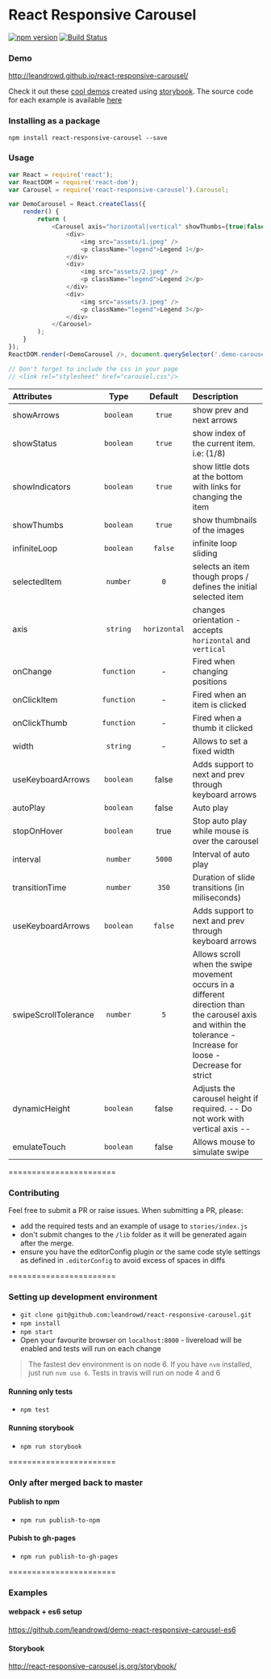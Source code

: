 # React Responsive Carousel

[![npm version](https://badge.fury.io/js/react-responsive-carousel.svg)](https://badge.fury.io/js/react-responsive-carousel)
[![Build Status](https://travis-ci.org/leandrowd/react-responsive-carousel.svg?branch=master)](https://travis-ci.org/leandrowd/react-responsive-carousel)

### Demo
<http://leandrowd.github.io/react-responsive-carousel/>

Check it out these [cool demos](http://react-responsive-carousel.js.org/storybook/) created using [storybook](https://getstorybook.io/). The source code for each example is available [here](https://github.com/leandrowd/react-responsive-carousel/blob/master/stories/index.js)


### Installing as a package
`npm install react-responsive-carousel --save`

### Usage

```javascript
var React = require('react');
var ReactDOM = require('react-dom');
var Carousel = require('react-responsive-carousel').Carousel;

var DemoCarousel = React.createClass({
    render() {
        return (
            <Carousel axis="horizontal|vertical" showThumbs={true|false} showArrows={true|false} onChange={onChange} onClickItem={onClickItem} onClickThumb={onClickThumb} dynamicHeight emulateTouch>
                <div>
                    <img src="assets/1.jpeg" />
                    <p className="legend">Legend 1</p>
                </div>
                <div>
                    <img src="assets/2.jpeg" />
                    <p className="legend">Legend 2</p>
                </div>
                <div>
                    <img src="assets/3.jpeg" />
                    <p className="legend">Legend 3</p>
                </div>
            </Carousel>
        );
    }
});
ReactDOM.render(<DemoCarousel />, document.querySelector('.demo-carousel'));

// Don't forget to include the css in your page
// <link rel="stylesheet" href="carousel.css"/>
```

| Attributes | Type | Default | Description |
| :--------- | :--: | :-----: | :----------- |
| showArrows | `boolean` | `true` | show prev and next arrows |
| showStatus | `boolean` | `true` | show index of the current item. i.e: (1/8) |
| showIndicators | `boolean` | `true` | show little dots at the bottom with links for changing the item |
| showThumbs | `boolean` | `true` | show thumbnails of the images |
| infiniteLoop | `boolean` | `false` | infinite loop sliding  |
| selectedItem | `number` | `0` | selects an item though props / defines the initial selected item |
| axis       | `string`  | `horizontal` | changes orientation - accepts `horizontal` and `vertical` |
| onChange   | `function` | - | Fired when changing positions |
| onClickItem   | `function` | - | Fired when an item is clicked |
| onClickThumb   | `function` | - | Fired when a thumb it clicked |
| width   | `string` | - | Allows to set a fixed width |
| useKeyboardArrows   | `boolean` | false | Adds support to next and prev through keyboard arrows |
| autoPlay   | `boolean` | false | Auto play |
| stopOnHover   | `boolean` | true | Stop auto play while mouse is over the carousel |
| interval   | `number` | `5000` | Interval of auto play |
| transitionTime   | `number` | `350` | Duration of slide transitions (in miliseconds) |
| useKeyboardArrows   | `boolean` | `false` | Adds support to next and prev through keyboard arrows |
| swipeScrollTolerance  | `number` | `5` | Allows scroll when the swipe movement occurs in a different direction than the carousel axis and within the tolerance - Increase for loose - Decrease for strict | 
| dynamicHeight | `boolean` | false | Adjusts the carousel height if required. -- Do not work with vertical axis -- |
| emulateTouch | `boolean` | false | Allows mouse to simulate swipe |


=======================

### Contributing
Feel free to submit a PR or raise issues. When submitting a PR, please:
- add the required tests and an example of usage to `stories/index.js`
- don't submit changes to the `/lib` folder as it will be generated again after the merge.
- ensure you have the editorConfig plugin or the same code style settings as defined in `.editorConfig` to avoid excess of spaces in diffs

=======================

### Setting up development environment
- `git clone git@github.com:leandrowd/react-responsive-carousel.git`
- `npm install`
- `npm start`
- Open your favourite browser on `localhost:8000` - livereload will be enabled and tests will run on each change

> The fastest dev environment is on node 6. If you have `nvm` installed, just run `nvm use 6`. Tests in travis will run on node 4 and 6

#### Running only tests
- `npm test`

#### Running storybook
- `npm run storybook`

=======================

### Only after merged back to master

#### Publish to npm
- `npm run publish-to-npm`

#### Pubish to gh-pages
- `npm run publish-to-gh-pages`

=======================

### Examples
#### webpack + es6 setup
<https://github.com/leandrowd/demo-react-responsive-carousel-es6>

#### Storybook
<http://react-responsive-carousel.js.org/storybook/>
